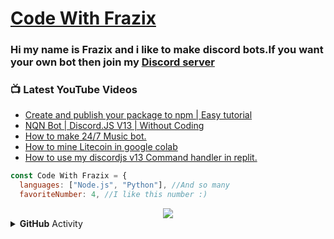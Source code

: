 # [Code With Frazix][youtube]
### Hi my name is Frazix and i like to make discord bots.If you want your own bot then join my [Discord server][Discord]

### 📺 Latest YouTube Videos

<!-- YOUTUBE:START -->
- [Create and publish your package to npm |  Easy tutorial](https://www.youtube.com/watch?v=GfEZn3AE6KY)
- [NQN Bot | Discord.JS V13 | Without Coding](https://www.youtube.com/watch?v=WdhPPVpyzKw)
- [How to make 24/7 Music bot.](https://www.youtube.com/watch?v=4SMuv3zRzIE)
- [How to mine Litecoin in google colab](https://www.youtube.com/watch?v=lQdWeOlpDng)
- [How to use my discordjs v13 Command handler in replit.](https://www.youtube.com/watch?v=2J2mXyD7pD8)
<!-- YOUTUBE:END -->

```js
const Code With Frazix = {
  languages: ["Node.js", "Python"], //And so many
  favoriteNumber: 4, //I like this number :)
  ```
 
<div align="center"><img src="https://github-profile-trophy.vercel.app/?username=Frazix12&theme=dracula"></div>
<details>
  <summary><b>GitHub</b> Activity</summary>  <img align="left" src="https://github-readme-stats.vercel.app/api?username=Frazix12&theme=tokyonight"><img align="right" src="https://github-readme-stats.vercel.app/api/top-langs/?username=Frazix12&theme=tokyonight&hide=batchfile">
</details>

[Discord]: https://dsc.gg/cwf/
[youtube]: https://www.youtube.com/channel/UCgiRfle1_JSaFV00XcUzfHQ/
